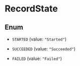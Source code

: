

# RecordState

## Enum


* `STARTED` (value: `"Started"`)

* `SUCCEEDED` (value: `"Succeeded"`)

* `FAILED` (value: `"Failed"`)




